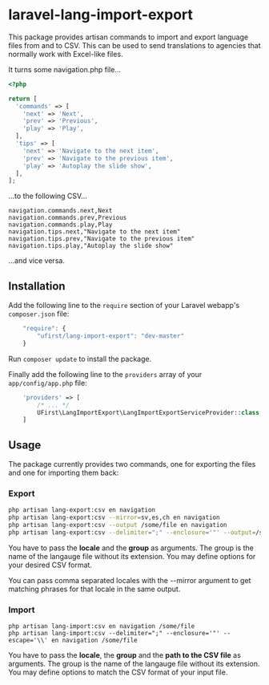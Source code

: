 laravel-lang-import-export
==========================

This package provides artisan commands to import and export language files from and to CSV. This can be used to send translations to agencies that normally work with Excel-like files.

It turns some navigation.php file...

```php
<?php

return [
  'commands' => [
    'next' => 'Next',
    'prev' => 'Previous',
    'play' => 'Play',
  ],
  'tips' => [
    'next' => 'Navigate to the next item',
    'prev' => 'Navigate to the previous item',
    'play' => 'Autoplay the slide show',
  ],
];
```
...to the following CSV...

```CSV
navigation.commands.next,Next
navigation.commands.prev,Previous
navigation.commands.play,Play
navigation.tips.next,"Navigate to the next item"
navigation.tips.prev,"Navigate to the previous item"
navigation.tips.play,"Autoplay the slide show"

```
...and vice versa.

Installation
------------

Add the following line to the `require` section of your Laravel webapp's `composer.json` file:

```javascript
    "require": {
        "ufirst/lang-import-export": "dev-master"
    }
```


Run `composer update` to install the package.


Finally add the following line to the `providers` array of your `app/config/app.php` file:

```php
    'providers' => [
        /* ... */
        UFirst\LangImportExport\LangImportExportServiceProvider::class
    ]
```

Usage
-----

The package currently provides two commands, one for exporting the files and one for importing them back:

### Export

```bash
php artisan lang-export:csv en navigation
php artisan lang-export:csv --mirror=sv,es,ch en navigation
php artisan lang-export:csv --output /some/file en navigation
php artisan lang-export:csv --delimiter=";" --enclosure='"' --output=/some/file en navigation
```

You have to pass the __locale__ and the __group__ as arguments. The group is the name of the langauge file without its extension. You may define options for your desired CSV format.

You can pass comma separated locales with the --mirror argument to get matching phrases for that locale in the same output.

### Import


```
php artisan lang-import:csv en navigation /some/file
php artisan lang-import:csv --delimiter=";" --enclosure='"' --escape='\\' en navigation /some/file
```

You have to pass  the __locale__, the __group__ and the __path to the CSV file__ as arguments. The group is the name of the langauge file without its extension. You may define options to match the CSV format of your input file.
